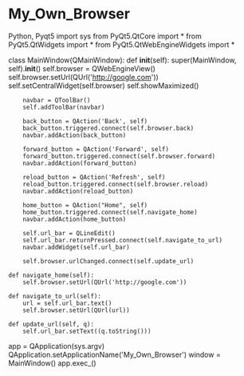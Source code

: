 # My_Own_Browser
Python, Pyqt5
import sys
from PyQt5.QtCore import *
from PyQt5.QtWidgets import *
from PyQt5.QtWebEngineWidgets import *


class MainWindow(QMainWindow):
    def __init__(self):
        super(MainWindow, self).__init__()
        self.browser = QWebEngineView()
        self.browser.setUrl(QUrl('http://google.com'))
        self.setCentralWidget(self.browser)
        self.showMaximized()

        navbar = QToolBar()
        self.addToolBar(navbar)

        back_button = QAction('Back', self)
        back_button.triggered.connect(self.browser.back)
        navbar.addAction(back_button)

        forward_button = QAction('Forward', self)
        forward_button.triggered.connect(self.browser.forward)
        navbar.addAction(forward_button)

        reload_button = QAction('Refresh', self)
        reload_button.triggered.connect(self.browser.reload)
        navbar.addAction(reload_button)

        home_button = QAction("Home", self)
        home_button.triggered.connect(self.navigate_home)
        navbar.addAction(home_button)

        self.url_bar = QLineEdit()
        self.url_bar.returnPressed.connect(self.navigate_to_url)
        navbar.addWidget(self.url_bar)

        self.browser.urlChanged.connect(self.update_url)

    def navigate_home(self):
        self.browser.setUrl(QUrl('http://google.com'))

    def navigate_to_url(self):
        url = self.url_bar.text()
        self.browser.setUrl(QUrl(url))

    def update_url(self, q):
        self.url_bar.setText((q.toString()))


app = QApplication(sys.argv)
QApplication.setApplicationName('My_Own_Browser')
window = MainWindow()
app.exec_()


